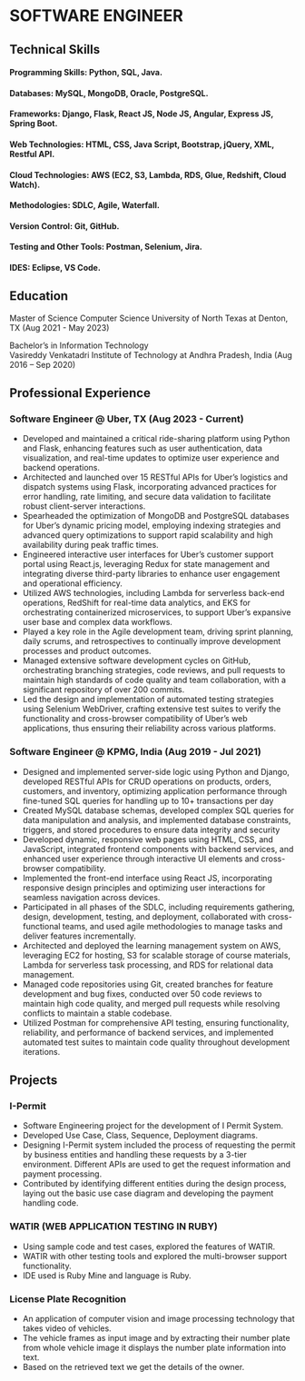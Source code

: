 # SOFTWARE ENGINEER

## Technical Skills
#### Programming Skills:	    	Python, SQL, Java.   
#### Databases:			          MySQL, MongoDB, Oracle, PostgreSQL.
#### Frameworks:			          Django, Flask, React JS, Node JS, Angular, Express JS, Spring Boot.
#### Web Technologies:		      HTML, CSS, Java Script, Bootstrap, jQuery, XML, Restful API. 
#### Cloud Technologies:		    AWS (EC2, S3, Lambda, RDS, Glue, Redshift, Cloud Watch). 
#### Methodologies:			      SDLC, Agile, Waterfall.
#### Version Control:		      Git, GitHub.
#### Testing and Other Tools:	Postman, Selenium, Jira.
#### IDES:				              Eclipse, VS Code.

## Education
Master of Science Computer Science
University of North Texas at Denton, TX (Aug 2021 - May 2023)

Bachelor’s in Information Technology                          
Vasireddy Venkatadri Institute of Technology at Andhra Pradesh, India (Aug 2016 – Sep 2020)


## Professional Experience  
### Software Engineer @ Uber, TX (Aug 2023 - Current)
-	Developed and maintained a critical ride-sharing platform using Python and Flask, enhancing features such as user authentication, data visualization, and real-time updates to optimize user experience and backend operations.
-	Architected and launched over 15 RESTful APIs for Uber’s logistics and dispatch systems using Flask, incorporating advanced practices for error handling, rate limiting, and secure data validation to facilitate robust client-server interactions.
-	Spearheaded the optimization of MongoDB and PostgreSQL databases for Uber’s dynamic pricing model, employing indexing strategies and advanced query optimizations to support rapid scalability and high availability during peak traffic times.
-	Engineered interactive user interfaces for Uber’s customer support portal using React.js, leveraging Redux for state management and integrating diverse third-party libraries to enhance user engagement and operational efficiency.
-	Utilized AWS technologies, including Lambda for serverless back-end operations, RedShift for real-time data analytics, and EKS for orchestrating containerized microservices, to support Uber’s expansive user base and complex data workflows.
-	Played a key role in the Agile development team, driving sprint planning, daily scrums, and retrospectives to continually improve development processes and product outcomes.
-	Managed extensive software development cycles on GitHub, orchestrating branching strategies, code reviews, and pull requests to maintain high standards of code quality and team collaboration, with a significant repository of over 200 commits.
-	Led the design and implementation of automated testing strategies using Selenium WebDriver, crafting extensive test suites to verify the functionality and cross-browser compatibility of Uber’s web applications, thus ensuring their reliability across various platforms.

### Software Engineer @ KPMG, India (Aug 2019 - Jul 2021)
- Designed and implemented server-side logic using Python and Django, developed RESTful APIs for CRUD operations on products, orders, customers, and inventory, optimizing application performance through fine-tuned SQL queries for handling up to 10+ transactions per day
- Created MySQL database schemas, developed complex SQL queries for data manipulation and analysis, and implemented database constraints, triggers, and stored procedures to ensure data integrity and security 
- Developed dynamic, responsive web pages using HTML, CSS, and JavaScript, integrated frontend components with backend services, and enhanced user experience through interactive UI elements and cross-browser compatibility.
- Implemented the front-end interface using React JS, incorporating responsive design principles and optimizing user interactions for seamless navigation across devices.
- Participated in all phases of the SDLC, including requirements gathering, design, development, testing, and deployment, collaborated with cross-functional teams, and used agile methodologies to manage tasks and deliver features incrementally. 
- Architected and deployed the learning management system on AWS, leveraging EC2 for hosting, S3 for scalable storage of course materials, Lambda for serverless task processing, and RDS for relational data management.
- Managed code repositories using Git, created branches for feature development and bug fixes, conducted over 50 code reviews to maintain high code quality, and merged pull requests while resolving conflicts to maintain a stable codebase.
- Utilized Postman for comprehensive API testing, ensuring functionality, reliability, and performance of backend services, and implemented automated test suites to maintain code quality throughout development iterations. 

## Projects
### I-Permit
- Software Engineering project for the development of I Permit System.
- Developed Use Case, Class, Sequence, Deployment diagrams.
- Designing I-Permit system included the process of requesting the permit by business entities and handling these requests by a 3-tier environment. Different APIs are used to get the request information and payment processing.
- Contributed by identifying different entities during the design process, laying out the basic use case diagram and developing the payment handling code.

### WATIR (WEB APPLICATION TESTING IN RUBY)
- Using sample code and test cases, explored the features of WATIR. 
- WATIR with other testing tools and explored the multi-browser support functionality. 
- IDE used is Ruby Mine and language is Ruby.
  
### License Plate Recognition
- An application of computer vision and image processing technology that takes video of vehicles.
- The vehicle frames as input image and by extracting their number plate from whole vehicle image it displays the number plate information into text.
- Based on the retrieved text we get the details of the owner.



